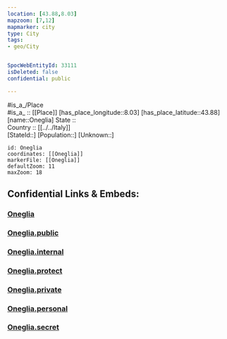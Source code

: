 ```yaml
---
location: [43.88,8.03] 
mapzoom: [7,12] 
mapmarker: city 
type: City
tags:
- geo/City


SpocWebEntityId: 33111
isDeleted: false
confidential: public

---
```

#is_a_/Place  
#is_a_ :: [[Place]] 
[has_place_longitude::8.03] 
[has_place_latitude::43.88] 
[name::Oneglia] 
State ::  
Country :: [[../../Italy]]  
[StateId::] 
[Population::] 
[Unknown::] 


```leaflet
id: Oneglia
coordinates: [[Oneglia]] 
markerFile: [[Oneglia]] 
defaultZoom: 11 
maxZoom: 18
```


## Confidential Links & Embeds: 

### [Oneglia](/_Standards/Earth/Continent/Europe/Europe~South/Italy/City/Oneglia.md) 

### [Oneglia.public](/_public/Earth/Continent/Europe/Europe~South/Italy/City/Oneglia.public.md) 

### [Oneglia.internal](/_internal/Earth/Continent/Europe/Europe~South/Italy/City/Oneglia.internal.md) 

### [Oneglia.protect](/_protect/Earth/Continent/Europe/Europe~South/Italy/City/Oneglia.protect.md) 

### [Oneglia.private](/_private/Earth/Continent/Europe/Europe~South/Italy/City/Oneglia.private.md) 

### [Oneglia.personal](/_personal/Earth/Continent/Europe/Europe~South/Italy/City/Oneglia.personal.md) 

### [Oneglia.secret](/_secret/Earth/Continent/Europe/Europe~South/Italy/City/Oneglia.secret.md)

